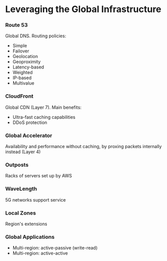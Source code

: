 <h1>Leveraging the Global Infrastructure</h1>

<h3>Route 53</h3>
<p>Global DNS. Routing policies:</p>
<ul>
    <li>Simple</li>
    <li>Failover</li>
    <li>Geolocation</li>
    <li>Geoproximity</li>
    <li>Latency-based</li>
    <li>Weighted</li>
    <li>IP-based</li>
    <li>Multivalue</li>
</ul>

<h3>CloudFront</h3>
<p>Global CDN (Layer 7). Main benefits:</p>
<ul>
    <li>Ultra-fast caching capabilities</li>
    <li>DDoS protection</li>
</ul>

<h3>Global Accelerator</h3>
<p>Availability and performance without caching, by proxing packets internally instead (Layer 4)</p>

<h3>Outposts</h3>
<p>Racks of servers set up by AWS</p>

<h3>WaveLength</h3>
<p>5G networks support service</p>

<h3>Local Zones</h3>
<p>Region's extensions</p>

<h3>Global Applications</h3>
<ul>
    <li>Multi-region: active-passive (write-read)</li>
    <li>Multi-region: active-active</li>
</ul>
